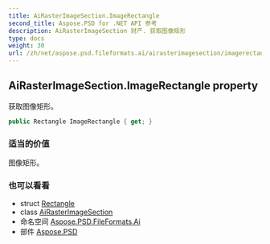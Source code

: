```yaml
---
title: AiRasterImageSection.ImageRectangle
second_title: Aspose.PSD for .NET API 参考
description: AiRasterImageSection 财产. 获取图像矩形
type: docs
weight: 30
url: /zh/net/aspose.psd.fileformats.ai/airasterimagesection/imagerectangle/
---
```

## AiRasterImageSection.ImageRectangle property

获取图像矩形。

```csharp
public Rectangle ImageRectangle { get; }
```

### 适当的价值

图像矩形。

### 也可以看看

* struct [Rectangle](../../../aspose.psd/rectangle/)
* class [AiRasterImageSection](../)
* 命名空间 [Aspose.PSD.FileFormats.Ai](../../airasterimagesection/)
* 部件 [Aspose.PSD](../../../)


